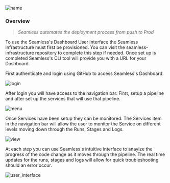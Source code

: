 ![name](https://user-images.githubusercontent.com/74154385/228689679-1de28721-ca1d-4a6a-a7a9-dbcf26c54f59.png)

### Overview

> _Seamless automates the deployment process from push to Prod_

To use the Seamless's Dashboard User Interface the Seamless Infrastructure must first be provisioned. You can visit the seamless-infrastructure repository to complete this step if needed. Once set up is completed Seamless's CLI tool will provide you with a URL for your Dashboard.

First authenticate and login using GitHub to access Seamless's Dashboard.

![login](https://user-images.githubusercontent.com/74154385/228920180-5dae20ff-0171-44fd-b189-4f4149dbfa37.png)

After login you will have access to the navigation bar. First, setup a pipeline and after set up the services that will use that pipeline.

![menu](https://user-images.githubusercontent.com/74154385/228921767-91e8f772-fba5-42a1-a252-5c82e9d86219.png)



Once Services have been setup they can be monitored. The Services item in the navigation bar will allow the user to monitor the Service on different levels moving down through the Runs, Stages and Logs.

![view](https://user-images.githubusercontent.com/74154385/228922551-ddb25a8f-71db-4cc6-9982-90bea1252607.png)

At each step you can use Seamless's intuitive interface to anaylze the progress of the code change as it moves through the pipeline. The real time updates for the runs, stages and logs will allow for quick troubleshooting should an error occur.

![user_interface](https://user-images.githubusercontent.com/74154385/228923485-b093ec46-db34-428b-a533-d0ad40f9acdd.png)
